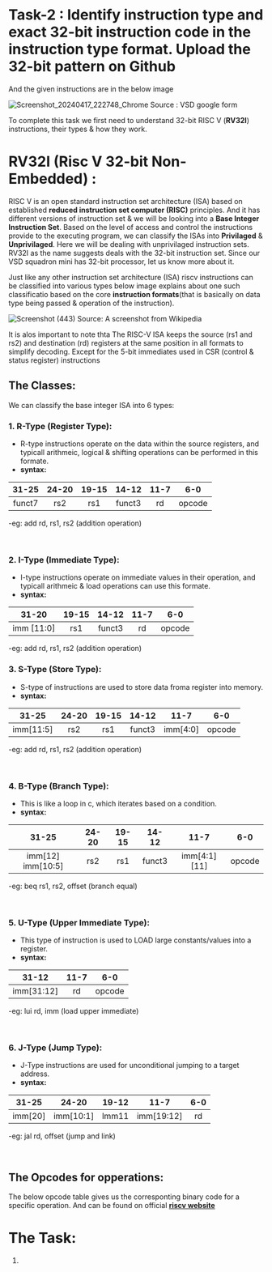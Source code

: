 # Task-2 : Identify instruction type and exact 32-bit instruction code in the instruction type format. Upload the 32-bit pattern on Github 

And the given instructions are in the below image 

![Screenshot_20240417_222748_Chrome](https://github.com/tejasbg19/VSD-squadron-mini-internship/assets/163899793/ece4505e-cee7-47ca-92f1-07aefaca42e3)
Source : VSD google form



To complete this task we first need to understand 32-bit RISC V (**RV32I**) instructions, their types & how they work.

# RV32I (Risc V 32-bit Non-Embedded) :

  RISC V is an open standard instruction set architecture (ISA) based on established **reduced instruction set computer (RISC)** principles. 
 And it has different versions of instruction set & we will be looking into a **Base Integer Instruction Set**. Based on the level of access and control the instructions provide to the executing program, we can classify the ISAs into **Privilaged** & **Unprivilaged**. Here we will be dealing with unprivilaged instruction sets.
 <br>
 RV32I as the name suggests deals with the 32-bit instruction set. Since our VSD squadron mini has 32-bit processor, let us know more about it.

 Just like any other instruction set architecture (ISA) riscv instructions can be classified into various types below image explains about one such classificatio based on the core **instruction formats**(that is basically on data type being passed & operation of the instruction).
<br>


![Screenshot (443)](https://github.com/tejasbg19/VSD-squadron-mini-internship/assets/163899793/ca09ea17-a7c5-417a-a610-4953d962e3b7)
Source: A screenshot from Wikipedia


It is alos important to note thta The RISC-V ISA keeps the source (rs1 and rs2) and destination (rd) registers at the same position
in all formats to simplify decoding. Except for the 5-bit immediates used in CSR (control & status register) instructions

## The Classes:

We can classify the base integer ISA into 6 types:


### 1.  **R-Type (Register Type):** 

- R-type instructions operate on the data within the source registers, and typicall arithmeic, logical & shifting operations can be performed in this formate.
- **syntax:**


| 31-25 | 24-20 | 19-15 | 14-12 | 11-7 | 6-0 |    
|:-----:|:-----:|:-----:|:-----:|:----:|:---:|
| funct7|  rs2  |  rs1  | funct3|  rd  |opcode|

-eg: add rd, rs1, rs2 (addition operation)


<br>

### 2.  **I-Type (Immediate Type):** 

- I-type instructions operate on immediate values in their operation, and typicall arithmeic & load operations can use this formate.
- **syntax:**


| 31-20 | 19-15 | 14-12 | 11-7 | 6-0 |  
|:----------:|:-----:|:-----:|:----:|:---:|
| imm [11:0] |  rs1  | funct3|  rd  |opcode|

-eg: add rd, rs1, rs2 (addition operation)             

### 3.  **S-Type (Store Type):** 

- S-type of instructions are used to store data froma register into memory.
- **syntax:**


| 31-25 | 24-20 | 19-15 | 14-12 | 11-7 | 6-0 |    
|:-----:|:-----:|:-----:|:-----:|:----:|:---:|
| imm[11:5]|  rs2  |  rs1  | funct3|  imm[4:0]  |opcode|


-eg: add rd, rs1, rs2 (addition operation)


<br>

### 4.  **B-Type (Branch Type):** 

- This is like a loop in c, which iterates based on a condition.
- **syntax:**


| 31-25 | 24-20 | 19-15 | 14-12 | 11-7 | 6-0 |    
|:-----:|:-----:|:-----:|:-----:|:----:|:---:|
| imm[12] imm[10:5]|  rs2  |  rs1  | funct3|  imm[4:1] [11]  |opcode|


-eg: beq rs1, rs2, offset (branch equal)


<br>


### 5.  **U-Type (Upper Immediate Type):** 

- This type of instruction is used to LOAD large constants/values into a register.
- **syntax:**


| 31-12 | 11-7 | 6-0 |    
|:-----:|:-----:|:-----:|
|  imm[31:12]|   rd |opcode|


-eg: lui rd, imm (load upper immediate)

<br>


### 6.  **J-Type (Jump Type):** 

- J-Type instructions are used for unconditional jumping to a target address.
- **syntax:**


| 31-25 | 24-20 | 19-12 | 11-7 | 6-0 |    
|:-----:|:-----:|:--------:|:----:|:---:|
| imm[20]|  imm[10:1]  |  lmm11 | imm[19:12]|  rd  |opcode|

-eg: jal rd, offset (jump and link)


<br>

## The Opcodes for opperations:

The below opcode table gives us the corresponting binary code for a specific operation. And can be found on official [**riscv website**](https://riscv.org/technical/specifications/) 

# The Task:


1.  



